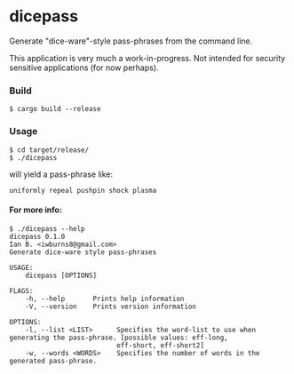 # dicepass

Generate "dice-ware"-style pass-phrases from the command line.

This application is very much a work-in-progress.  Not intended for
security sensitive applications (for now perhaps).

### Build
```text
$ cargo build --release
```

### Usage
```text
$ cd target/release/
$ ./dicepass
```
will yield a pass-phrase like:
```text
uniformly repeal pushpin shock plasma
```

#### For more info:
```text
$ ./dicepass --help
dicepass 0.1.0
Ian B. <iwburns8@gmail.com>
Generate dice-ware style pass-phrases

USAGE:
    dicepass [OPTIONS]

FLAGS:
    -h, --help       Prints help information
    -V, --version    Prints version information

OPTIONS:
    -l, --list <LIST>      Specifies the word-list to use when generating the pass-phrase. [possible values: eff-long,
                           eff-short, eff-short2]
    -w, --words <WORDS>    Specifies the number of words in the generated pass-phrase.
```
